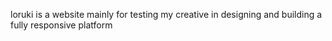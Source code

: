  loruki is a website mainly for testing my creative in designing and building a fully responsive platform
